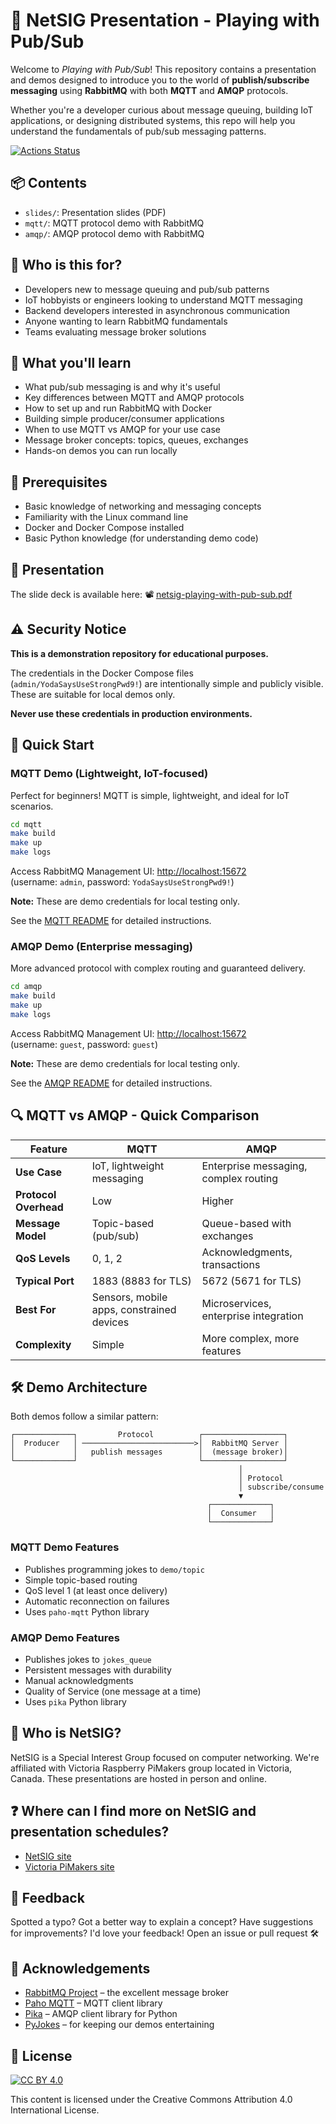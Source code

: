 # 🔔 NetSIG Presentation - Playing with Pub/Sub

Welcome to *Playing with Pub/Sub*! This repository contains a presentation and
demos designed to introduce you to the world of **publish/subscribe messaging**
using **RabbitMQ** with both **MQTT** and **AMQP** protocols.

Whether you're a developer curious about message queuing, building IoT
applications, or designing distributed systems, this repo will help you
understand the fundamentals of pub/sub messaging patterns.

[![Actions Status](https://github.com/netserf/netsig-presentation-playing-with-pub-sub/workflows/Lint/badge.svg)](https://github.com/netserf/netsig-presentation-playing-with-pub-sub/actions)

## 📦 Contents

- `slides/`: Presentation slides (PDF)
- `mqtt/`: MQTT protocol demo with RabbitMQ
- `amqp/`: AMQP protocol demo with RabbitMQ

## 👥 Who is this for?

- Developers new to message queuing and pub/sub patterns
- IoT hobbyists or engineers looking to understand MQTT messaging
- Backend developers interested in asynchronous communication
- Anyone wanting to learn RabbitMQ fundamentals
- Teams evaluating message broker solutions

## 🎯 What you'll learn

- What pub/sub messaging is and why it's useful
- Key differences between MQTT and AMQP protocols
- How to set up and run RabbitMQ with Docker
- Building simple producer/consumer applications
- When to use MQTT vs AMQP for your use case
- Message broker concepts: topics, queues, exchanges
- Hands-on demos you can run locally

## 🧰 Prerequisites

- Basic knowledge of networking and messaging concepts
- Familiarity with the Linux command line
- Docker and Docker Compose installed
- Basic Python knowledge (for understanding demo code)

## 🎤 Presentation

The slide deck is available here:
📽️ [netsig-playing-with-pub-sub.pdf](slides/netsig-playing-with-pub-sub.pdf)

## ⚠️ Security Notice

**This is a demonstration repository for educational purposes.**

The credentials in the Docker Compose files (`admin/YodaSaysUseStrongPwd9!`) are
intentionally simple and publicly visible. These are suitable for local demos
only.

**Never use these credentials in production environments.**

## 🚀 Quick Start

### MQTT Demo (Lightweight, IoT-focused)

Perfect for beginners! MQTT is simple, lightweight, and ideal for IoT scenarios.

```bash
cd mqtt
make build
make up
make logs
```

Access RabbitMQ Management UI: <http://localhost:15672>  
(username: `admin`, password: `YodaSaysUseStrongPwd9!`)

**Note:** These are demo credentials for local testing only.

See the [MQTT README](mqtt/README.md) for detailed instructions.

### AMQP Demo (Enterprise messaging)

More advanced protocol with complex routing and guaranteed delivery.

```bash
cd amqp
make build
make up
make logs
```

Access RabbitMQ Management UI: <http://localhost:15672>  
(username: `guest`, password: `guest`)

**Note:** These are demo credentials for local testing only.

See the [AMQP README](amqp/README.md) for detailed instructions.

## 🔍 MQTT vs AMQP - Quick Comparison

| Feature | MQTT | AMQP |
|---------|------|------|
| **Use Case** | IoT, lightweight messaging | Enterprise messaging, complex routing |
| **Protocol Overhead** | Low | Higher |
| **Message Model** | Topic-based (pub/sub) | Queue-based with exchanges |
| **QoS Levels** | 0, 1, 2 | Acknowledgments, transactions |
| **Typical Port** | 1883 (8883 for TLS) | 5672 (5671 for TLS) |
| **Best For** | Sensors, mobile apps, constrained devices | Microservices, enterprise integration |
| **Complexity** | Simple | More complex, more features |

## 🛠️ Demo Architecture

Both demos follow a similar pattern:

```text
┌─────────────┐         Protocol          ┌──────────────────┐
│  Producer   │ ─────────────────────────>│  RabbitMQ Server │
│             │   publish messages        │  (message broker)│
└─────────────┘                           └──────────────────┘
                                                   │
                                                   │ Protocol
                                                   │ subscribe/consume
                                                   ▼
                                            ┌─────────────┐
                                            │  Consumer   │
                                            └─────────────┘
```

### MQTT Demo Features

- Publishes programming jokes to `demo/topic`
- Simple topic-based routing
- QoS level 1 (at least once delivery)
- Automatic reconnection on failures
- Uses `paho-mqtt` Python library

### AMQP Demo Features

- Publishes jokes to `jokes_queue`
- Persistent messages with durability
- Manual acknowledgments
- Quality of Service (one message at a time)
- Uses `pika` Python library

## 🛜 Who is NetSIG?

NetSIG is a Special Interest Group focused on computer networking. We're
affiliated with Victoria Raspberry PiMakers group located in Victoria, Canada.
These presentations are hosted in person and online.

## ❓ Where can I find more on NetSIG and presentation schedules?

- [NetSIG site](https://vicpimakers.ca/netsig/)
- [Victoria PiMakers site](https://vicpimakers.ca/)

## 🙏 Feedback

Spotted a typo? Got a better way to explain a concept? Have suggestions for
improvements? I'd love your feedback! Open an issue or pull request 🛠️

## 🧠 Acknowledgements

- [RabbitMQ Project](https://www.rabbitmq.com/) – the excellent message broker
- [Paho MQTT](https://www.eclipse.org/paho/) – MQTT client library
- [Pika](https://pika.readthedocs.io/) – AMQP client library for Python
- [PyJokes](https://pyjok.es/) – for keeping our demos entertaining

## 🪪 License

[![CC BY 4.0](https://licensebuttons.net/l/by/4.0/88x31.png)](https://creativecommons.org/licenses/by/4.0/)

This content is licensed under the Creative Commons Attribution 4.0
International License.

